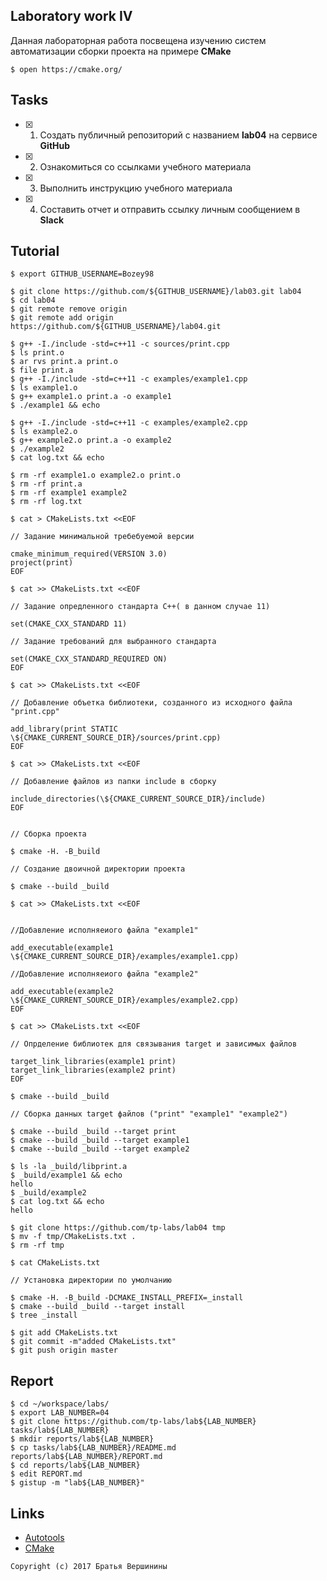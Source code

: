 ## Laboratory work IV

Данная лабораторная работа посвещена изучению систем автоматизации сборки проекта на примере **CMake**

```ShellSession
$ open https://cmake.org/
```

## Tasks

- [x] 1. Создать публичный репозиторий с названием **lab04** на сервисе **GitHub**
- [x] 2. Ознакомиться со ссылками учебного материала
- [x] 3. Выполнить инструкцию учебного материала
- [x] 4. Составить отчет и отправить ссылку личным сообщением в **Slack**

## Tutorial

```ShellSession
$ export GITHUB_USERNAME=Bozey98
```

```ShellSession
$ git clone https://github.com/${GITHUB_USERNAME}/lab03.git lab04
$ cd lab04
$ git remote remove origin
$ git remote add origin https://github.com/${GITHUB_USERNAME}/lab04.git
```

```ShellSession
$ g++ -I./include -std=c++11 -c sources/print.cpp
$ ls print.o
$ ar rvs print.a print.o
$ file print.a
$ g++ -I./include -std=c++11 -c examples/example1.cpp
$ ls example1.o
$ g++ example1.o print.a -o example1
$ ./example1 && echo
```

```ShellSession
$ g++ -I./include -std=c++11 -c examples/example2.cpp
$ ls example2.o
$ g++ example2.o print.a -o example2
$ ./example2
$ cat log.txt && echo
```

```ShellSession
$ rm -rf example1.o example2.o print.o 
$ rm -rf print.a 
$ rm -rf example1 example2
$ rm -rf log.txt
```

```ShellSession
$ cat > CMakeLists.txt <<EOF

// Задание минимальной требебуемой версии

cmake_minimum_required(VERSION 3.0)
project(print)
EOF
```

```ShellSession
$ cat >> CMakeLists.txt <<EOF

// Задание опредленного стандарта C++( в данном случае 11)

set(CMAKE_CXX_STANDARD 11)

// Задание требований для выбранного стандарта

set(CMAKE_CXX_STANDARD_REQUIRED ON)
EOF
```

```ShellSession
$ cat >> CMakeLists.txt <<EOF

// Добавление объетка библиотеки, созданного из исходного файла "print.cpp"

add_library(print STATIC \${CMAKE_CURRENT_SOURCE_DIR}/sources/print.cpp)
EOF
```

```ShellSession
$ cat >> CMakeLists.txt <<EOF

// Добавление файлов из папки include в сборку

include_directories(\${CMAKE_CURRENT_SOURCE_DIR}/include)
EOF
```

```ShellSession

// Сборка проекта

$ cmake -H. -B_build

// Создание двоичной директории проекта

$ cmake --build _build
```

```ShellSession
$ cat >> CMakeLists.txt <<EOF


//Добавление исполняеиого файла "example1"

add_executable(example1 \${CMAKE_CURRENT_SOURCE_DIR}/examples/example1.cpp)

//Добавление исполняеиого файла "example2"

add_executable(example2 \${CMAKE_CURRENT_SOURCE_DIR}/examples/example2.cpp)
EOF
```

```ShellSession
$ cat >> CMakeLists.txt <<EOF

// Опрделение библиотек для связывания target и зависимых файлов

target_link_libraries(example1 print)
target_link_libraries(example2 print)
EOF
```

```ShellSession
$ cmake --build _build

// Сборка данных target файлов ("print" "example1" "example2")

$ cmake --build _build --target print 
$ cmake --build _build --target example1
$ cmake --build _build --target example2
```

```ShellSession
$ ls -la _build/libprint.a
$ _build/example1 && echo
hello
$ _build/example2
$ cat log.txt && echo
hello
```

```ShellSession
$ git clone https://github.com/tp-labs/lab04 tmp
$ mv -f tmp/CMakeLists.txt .
$ rm -rf tmp
```

```ShellSession
$ cat CMakeLists.txt

// Установка директории по умолчанию

$ cmake -H. -B_build -DCMAKE_INSTALL_PREFIX=_install
$ cmake --build _build --target install
$ tree _install
```

```ShellSession
$ git add CMakeLists.txt
$ git commit -m"added CMakeLists.txt"
$ git push origin master
```

## Report

```ShellSession
$ cd ~/workspace/labs/
$ export LAB_NUMBER=04
$ git clone https://github.com/tp-labs/lab${LAB_NUMBER} tasks/lab${LAB_NUMBER}
$ mkdir reports/lab${LAB_NUMBER}
$ cp tasks/lab${LAB_NUMBER}/README.md reports/lab${LAB_NUMBER}/REPORT.md
$ cd reports/lab${LAB_NUMBER}
$ edit REPORT.md
$ gistup -m "lab${LAB_NUMBER}"
```

## Links

- [Autotools](http://www.gnu.org/software/automake/manual/html_node/Autotools-Introduction.html)
- [CMake](https://cgold.readthedocs.io/en/latest/index.html)

```
Copyright (c) 2017 Братья Вершинины
```

